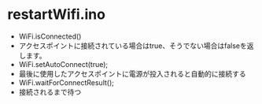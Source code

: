 # restartWifi.ino
- WiFi.isConnected()
 - アクセスポイントに接続されている場合はtrue、そうでない場合はfalseを返します。
- WiFi.setAutoConnect(true);
 - 最後に使用したアクセスポイントに電源が投入されると自動的に接続する
- WiFi.waitForConnectResult();
 - 接続されるまで待つ
